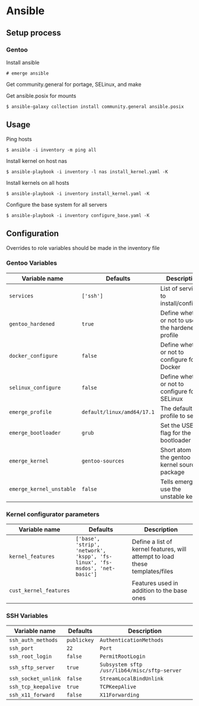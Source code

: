 # Ansible

## Setup process

### Gentoo

Install ansible

`# emerge ansible`

Get community.general for portage, SELinux, and make

Get ansible.posix for mounts

`$ ansible-galaxy collection install community.general ansible.posix`

## Usage

Ping hosts

`$ ansible -i inventory -m ping all`

Install kernel on host nas

`$ ansible-playbook -i inventory -l nas install_kernel.yaml -K`

Install kernels on all hosts

`$ ansible-playbook -i inventory install_kernel.yaml -K`

Configure the base system for all servers

`$ ansible-playbook -i inventory configure_base.yaml -K`

## Configuration

Overrides to role variables should be made in the inventory file

### Gentoo Variables

|  Variable name            |  Defaults                     |  Description                                      |
| ------------------------- | ----------------------------- | ------------------------------------------------- |
| `services`                | `['ssh']`                     | List of services to install/configure             |
| `gentoo_hardened`         | `true`                        | Define whether or not to use the hardened profile | 
| `docker_configure`        | `false`                       | Define whether or not to configure for Docker     |
| `selinux_configure`       | `false`                       | Define whether or not to configure for SELinux    | 
| `emerge_profile`          | `default/linux/amd64/17.1`    | The default profile to select                     |
| `emerge_bootloader`       | `grub`                        | Set the USE flag for the bootloader               |
| `emerge_kernel`           | `gentoo-sources`              | Short atom of the gentoo kernel source package    |
| `emerge_kernel_unstable`  | `false`                       | Tells emerge to use the unstable kernel           |


### Kernel configurator parameters

|  Variable name            |  Defaults                                                                     |  Description                                                                  |
| ------------------------- | ----------------------------------------------------------------------------- | ----------------------------------------------------------------------------- |
| `kernel_features`         | `['base', 'strip', 'network', 'kspp', 'fs-linux', 'fs-msdos', 'net-basic']`   | Define a list of kernel features, will attempt to load these templates/files  |
| `cust_kernel_features`    |                                                                               | Features used in addition to the base ones                                    |

### SSH Variables

|  Variable name            |  Defaults         |  Description                                      |
| ------------------------- | ----------------- | ------------------------------------------------- |
| `ssh_auth_methods`        | `publickey`       | `AuthenticationMethods`                           |
| `ssh_port`                | `22`              | `Port`                                            |
| `ssh_root_login`          | `false`           | `PermitRootLogin`                                 |
| `ssh_sftp_server`         | `true`            | `Subsystem sftp /usr/lib64/misc/sftp-server`      |
| `ssh_socket_unlink`       | `false`           | `StreamLocalBindUnlink`                           |
| `ssh_tcp_keepalive`       | `true`            | `TCPKeepAlive`                                    |
| `ssh_x11_forward`         | `false`           | `X11Forwarding`                                   |


